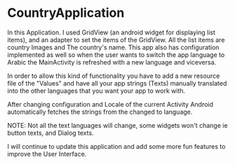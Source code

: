 # CountryApplication

In this Application. I used GridView (an android widget for displaying list items), and an adapter to set the items of the GridView.
All the list items are country Images and The country's name.
This app also has configuration implemented as well so when the user wants to switch the app language to Arabic the MainActivity is refreshed with a new language and viceversa.

In order to allow this kind of functionality you have to add a new resource file of the "Values" and have all your app strings (Texts) manually translated into the other languages that you want your app to work with.

After changing configuration and Locale of the current Activity Android automatically fetches the strings from the changed to language.


NOTE: Not all the text languages will change, some widgets won't change ie button texts, and Dialog texts.

I will continue to update this application and add some more fun features to improve the User Interface.

